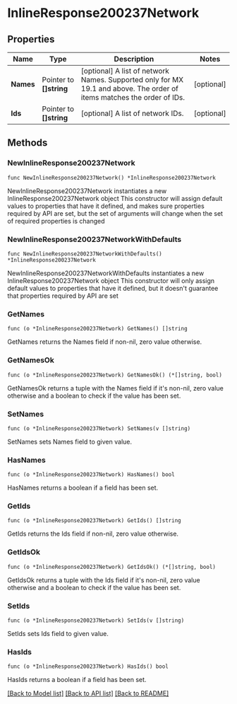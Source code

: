 # InlineResponse200237Network

## Properties

Name | Type | Description | Notes
------------ | ------------- | ------------- | -------------
**Names** | Pointer to **[]string** | [optional] A list of network Names. Supported only for MX 19.1 and above. The order of items matches the order of IDs. | [optional] 
**Ids** | Pointer to **[]string** | [optional] A list of network IDs. | [optional] 

## Methods

### NewInlineResponse200237Network

`func NewInlineResponse200237Network() *InlineResponse200237Network`

NewInlineResponse200237Network instantiates a new InlineResponse200237Network object
This constructor will assign default values to properties that have it defined,
and makes sure properties required by API are set, but the set of arguments
will change when the set of required properties is changed

### NewInlineResponse200237NetworkWithDefaults

`func NewInlineResponse200237NetworkWithDefaults() *InlineResponse200237Network`

NewInlineResponse200237NetworkWithDefaults instantiates a new InlineResponse200237Network object
This constructor will only assign default values to properties that have it defined,
but it doesn't guarantee that properties required by API are set

### GetNames

`func (o *InlineResponse200237Network) GetNames() []string`

GetNames returns the Names field if non-nil, zero value otherwise.

### GetNamesOk

`func (o *InlineResponse200237Network) GetNamesOk() (*[]string, bool)`

GetNamesOk returns a tuple with the Names field if it's non-nil, zero value otherwise
and a boolean to check if the value has been set.

### SetNames

`func (o *InlineResponse200237Network) SetNames(v []string)`

SetNames sets Names field to given value.

### HasNames

`func (o *InlineResponse200237Network) HasNames() bool`

HasNames returns a boolean if a field has been set.

### GetIds

`func (o *InlineResponse200237Network) GetIds() []string`

GetIds returns the Ids field if non-nil, zero value otherwise.

### GetIdsOk

`func (o *InlineResponse200237Network) GetIdsOk() (*[]string, bool)`

GetIdsOk returns a tuple with the Ids field if it's non-nil, zero value otherwise
and a boolean to check if the value has been set.

### SetIds

`func (o *InlineResponse200237Network) SetIds(v []string)`

SetIds sets Ids field to given value.

### HasIds

`func (o *InlineResponse200237Network) HasIds() bool`

HasIds returns a boolean if a field has been set.


[[Back to Model list]](../README.md#documentation-for-models) [[Back to API list]](../README.md#documentation-for-api-endpoints) [[Back to README]](../README.md)


